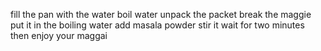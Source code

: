 fill the pan with the water 
boil water
unpack the packet 
break the maggie 
put it in the boiling water 
add masala powder
stir it 
wait for two minutes 
then enjoy your maggai